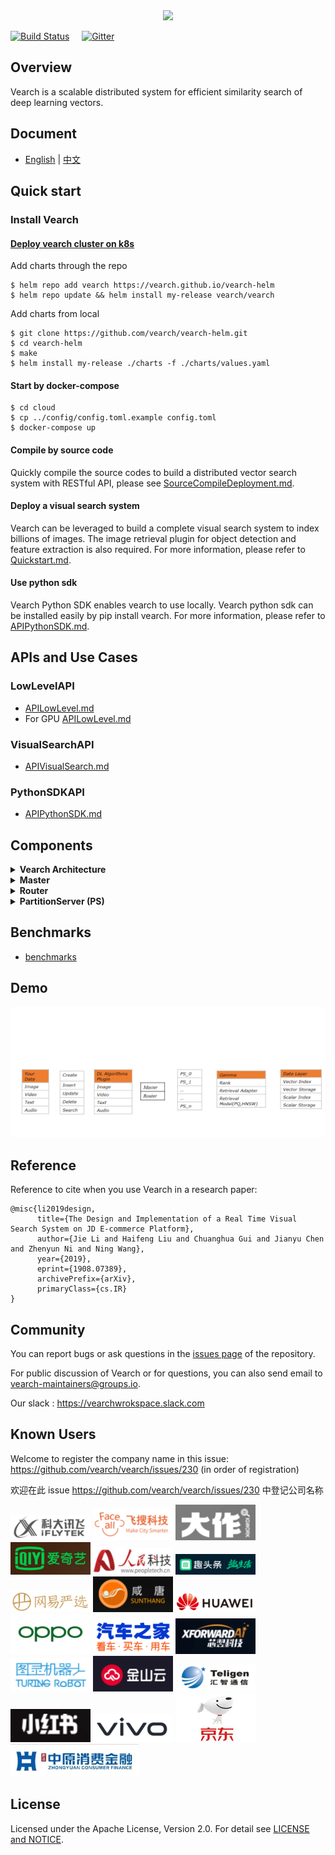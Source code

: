 <div align="center">
  <img src="docs/img/vearch_logo.png">
</div>

[![Build Status](https://github.com/vearch/vearch/actions/workflows/CI.yml/badge.svg)](https://github.com/vearch/vearch/actions/workflows/CI.yml)  &nbsp;&nbsp;&nbsp; [![Gitter](https://badges.gitter.im/vector_search/community.svg)](https://gitter.im/vector_search/community?utm_source=badge&utm_medium=badge&utm_campaign=pr-badge)
## Overview

Vearch is a scalable distributed system for efficient similarity search of deep learning vectors. 

## Document

* [English](https://vearch.readthedocs.io/en/latest) | [中文](https://vearch.readthedocs.io/zh_CN/latest)

## Quick start

### Install Vearch

#### [Deploy vearch cluster on k8s](https://vearch.github.io/vearch-helm/)
Add charts through the repo
```
$ helm repo add vearch https://vearch.github.io/vearch-helm
$ helm repo update && helm install my-release vearch/vearch
```
Add charts from local
```
$ git clone https://github.com/vearch/vearch-helm.git
$ cd vearch-helm
$ make
$ helm install my-release ./charts -f ./charts/values.yaml
```

#### Start by docker-compose
```
$ cd cloud
$ cp ../config/config.toml.example config.toml
$ docker-compose up
```

#### Compile by source code
Quickly compile the source codes to build a distributed vector search system with RESTful API, please see [SourceCompileDeployment.md](docs/SourceCompileDeployment.md).

#### Deploy a visual search system
Vearch can be leveraged to build a complete visual search system to index billions of images. The image retrieval plugin for object detection and feature extraction is also required. For more information, please refer to [Quickstart.md](docs/Quickstart.md).

#### Use python sdk
Vearch Python SDK enables vearch to use locally. Vearch python sdk can be installed easily by pip install vearch. For more information, please refer to [APIPythonSDK.md](engine/sdk/python/docs/APIPythonSDK.md).

## APIs and Use Cases


### LowLevelAPI
* [APILowLevel.md](docs/APILowLevel.md)
* For GPU [APILowLevel.md](docs/APILowLevelOnGPU.md)


### VisualSearchAPI
* [APIVisualSearch.md](docs/APIVisualSearch.md)

### PythonSDKAPI
* [APIPythonSDK.md](engine/sdk/python/docs/APIPythonSDK.md)

## Components

<details>
  <summary><b>Vearch Architecture</b></summary>

![arc](docs/img/simple_architecture.png)

</details>

<details>
  <summary><b>Master</b></summary>
  Responsible for schema mananagement, cluster-level metadata, and resource coordination. 
</details>

<details>
  <summary><b>Router</b></summary>
  Provides RESTful API: `create`  , `delete`  `search` and `update` ; request routing, and result merging. 
</details>

<details>
  <summary><b>PartitionServer (PS)</b></summary>
  Hosts document partitions with raft-based replication.

  Gamma is the core vector search engine implemented based on [faiss](https://github.com/facebookresearch/faiss). It provides the ability of storing, indexing and retrieving the vectors and scalars.
</details>

## Benchmarks

* [benchmarks](benchs/README.md)

## Demo
![docs/img/plugin/main_process.gif](docs/img/plugin/main_process.gif)
## Reference
Reference to cite when you use Vearch in a research paper:
```
@misc{li2019design,
      title={The Design and Implementation of a Real Time Visual Search System on JD E-commerce Platform}, 
      author={Jie Li and Haifeng Liu and Chuanghua Gui and Jianyu Chen and Zhenyun Ni and Ning Wang},
      year={2019},
      eprint={1908.07389},
      archivePrefix={arXiv},
      primaryClass={cs.IR}
}
```

## Community
You can report bugs or ask questions in the [issues page](https://github.com/vearch/vearch/issues) of the repository.

For public discussion of Vearch or for questions, you can also send email to vearch-maintainers@groups.io.

Our slack : https://vearchwrokspace.slack.com

## Known Users
Welcome to register the company name in this issue: https://github.com/vearch/vearch/issues/230 (in order of registration)

欢迎在此 issue https://github.com/vearch/vearch/issues/230 中登记公司名称

![科大讯飞](static/kedaxunfei.png)
![飞搜科技](static/faceall.png)
![君库科技](static/bigbigwork.png)
![爱奇艺](static/iqiyi.png)
![人民科技](static/peopletech.png)
![趣头条](static/qutoutiao.png)
![网易严选](static/wangyiyanxuan.png)
![咸唐科技](static/sunthang.png)
![华为技术](static/huawei.png)
![OPPO](static/oppo.png)
![汽车之家](static/autohome.png)
![芯翌智能](static/xforwardai.png)
![图灵机器人](static/turingapi.png)
![金山云](static/ksyun.png)
![汇智通信](static/teligen.png)
![小红书](static/xiaohongshu.png)
![VIVO](static/vivo.png)
![京东](static/jd.png)
![中原消费金融](static/zhongyuan_consumer_finance.jpg)

## License

Licensed under the Apache License, Version 2.0. For detail see [LICENSE and NOTICE](https://github.com/vearch/vearch/blob/master/LICENSE).
